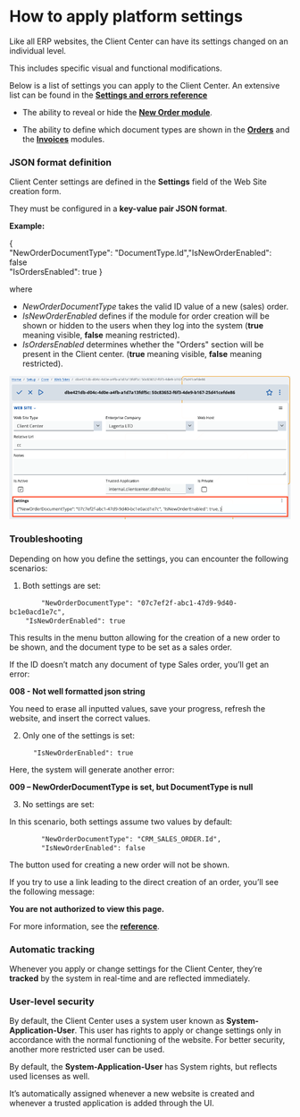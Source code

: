 # How to apply platform settings

Like all ERP websites, the Client Center can have its settings changed on an individual level. 

This includes specific visual and functional modifications. 

Below is a list of settings you can apply to the Client Center. An extensive list can be found in the **[Settings and errors reference](https://docs.erp.net/tech/modules/crm/clientcenter/reference.html)**

- The ability to reveal or hide the **[New Order module](https://docs.erp.net/tech/modules/crm/clientcenter/orders/new-order.html?q=new%20order)**.

- The ability to define which document types are shown in the **[Orders](https://docs.erp.net/tech/modules/crm/clientcenter/orders/orders.html)** and the **[Invoices](https://docs.erp.net/tech/modules/crm/clientcenter/billing/invoices.html)** modules.

### JSON format definition

Client Center settings are defined in the **Settings** field of the Web Site creation form.

They must be configured in a **key-value pair JSON format**. 

**Example:**

{<br>
"NewOrderDocumentType": "DocumentType.Id","IsNewOrderEnabled": false <br>
"IsOrdersEnabled": true 
}

where 

- *NewOrderDocumentType* takes the valid ID value of a new (sales) order.
-  _IsNewOrderEnabled_ defines if the module for order creation will be shown or hidden to the users when they log into the system (**true** meaning visible, **false** meaning restricted).
- *IsOrdersEnabled* determines whether the "Orders" section will be present in the Client center. (**true** meaning visible, **false** meaning restricted).

![picture](pictures/settings_code.png)

### Troubleshooting

Depending on how you define the settings, you can encounter the following scenarios:

1.	Both settings are set:

```
    	"NewOrderDocumentType": "07c7ef2f-abc1-47d9-9d40-bc1e0acd1e7c",
   	"IsNewOrderEnabled": true
```

This results in the menu button allowing for the creation of a new order to be shown, and the document type to be set as a sales order.

If the ID doesn’t match any document of type Sales order, you’ll get an error:

**008 - Not well formatted json string**

You need to erase all inputted values, save your progress, refresh the website, and insert the correct values.

2.	Only one of the settings is set:

```
   	  "IsNewOrderEnabled": true
```

Here, the system will generate another error:

**009 – NewOrderDocumentType is set, but DocumentType is null**

3.	No settings are set:

In this scenario, both settings assume two values by default:

```
    	"NewOrderDocumentType": "CRM_SALES_ORDER.Id",
        "IsNewOrderEnabled": false
```

The button used for creating a new order will not be shown. 

If you try to use a link leading to the direct creation of an order, you’ll see the following message:

**You are not authorized to view this page.**

For more information, see the **[reference](https://docs.erp.net/tech/modules/crm/clientcenter/reference.html)**.

### Automatic tracking

Whenever you apply or change settings for the Client Center, they’re **tracked** by the system in real-time and are reflected immediately.

### User-level security

By default, the Client Center uses a system user known as **System-Application-User**. This user has rights to apply or change settings only in accordance with the normal functioning of the website. For better security, another more restricted user can be used. 

By default, the **System-Application-User** has System rights, but reflects used licenses as well. 

It’s automatically assigned whenever a new website is created and whenever a trusted application is added through the UI.
